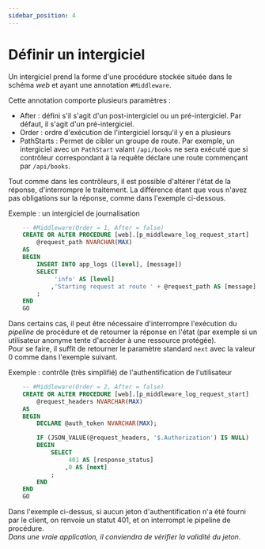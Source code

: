 ```yaml
---
sidebar_position: 4
---
```


# Définir un intergiciel

Un intergiciel prend la forme d'une procédure stockée située dans le schéma _web_ et ayant une annotation ```#Middleware```.

Cette annotation comporte plusieurs paramètres :
- After : défini s'il s'agit d'un post-intergiciel ou un pré-intergiciel. Par défaut, il s'agit d'un pré-intergiciel.
- Order : ordre d'exécution de l'intergiciel lorsqu'il y en a plusieurs 
- PathStarts : Permet de cibler un groupe de route. Par exemple, un intergiciel avec un ```PathStart``` valant ```/api/books``` ne sera exécuté que si contrôleur correspondant à la requête déclare une route commençant par ```/api/books```.

Tout comme dans les contrôleurs, il est possible d'altérer l'état de la réponse, d'interrompre le traitement.
La différence étant que vous n'avez pas obligations sur la réponse, comme dans l'exemple ci-dessous.

Exemple : un intergiciel de journalisation

```sql
    -- #Middleware(Order = 1, After = false)
    CREATE OR ALTER PROCEDURE [web].[p_middleware_log_request_start]
        @request_path NVARCHAR(MAX)
    AS
    BEGIN 
        INSERT INTO app_logs ([level], [message])
        SELECT 
             'info' AS [level]
            ,'Starting request at route ' + @request_path AS [message]
        ;
    END
    GO
```

Dans certains cas, il peut être nécessaire d'interrompre l'exécution du _pipeline_ de procédure et de retourner la réponse en l'état 
(par exemple si un utilisateur anonyme tente d'accéder à une ressource protégée).<br/>
Pour se faire, il suffit de retourner le paramètre standard ```next``` avec la valeur 0 comme dans l'exemple suivant.

Exemple : contrôle (très simplifié) de l'authentification de l'utilisateur

```sql
    -- #Middleware(Order = 2, After = false)
    CREATE OR ALTER PROCEDURE [web].[p_middleware_log_request_start]
        @request_headers NVARCHAR(MAX)
    AS
    BEGIN 
        DECLARE @auth_token NVARCHAR(MAX);

        IF (JSON_VALUE(@request_headers, '$.Authorization') IS NULL)
        BEGIN
            SELECT 
                 401 AS [response_status]
                ,0 AS [next]
            ;
        END
    END
    GO
```

Dans l'exemple ci-dessus, si aucun jeton d'authentification n'a été fourni par le client, on renvoie un statut 401, et on interrompt le pipeline de procédure.<br/>
_Dans une vraie application, il conviendra de vérifier la validité du jeton._

